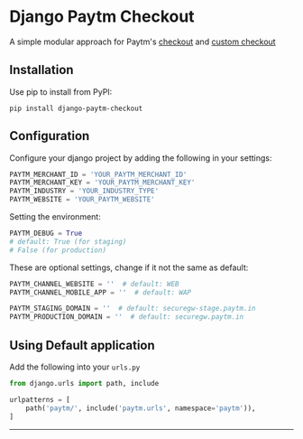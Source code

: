 # Django Paytm Checkout
A simple modular approach for Paytm's [checkout][paytm-checkout] and [custom checkout][paytm-custom-checkout]

## Installation
Use pip to install from PyPI:
```shell script
pip install django-paytm-checkout
```

## Configuration
Configure your django project by adding the following in your settings:
```python
PAYTM_MERCHANT_ID = 'YOUR_PAYTM_MERCHANT_ID'
PAYTM_MERCHANT_KEY = 'YOUR_PAYTM_MERCHANT_KEY'
PAYTM_INDUSTRY = 'YOUR_INDUSTRY_TYPE'
PAYTM_WEBSITE = 'YOUR_PAYTM_WEBSITE'
```

Setting the environment:
```python
PAYTM_DEBUG = True 
# default: True (for staging)
# False (for production)
```

These are optional settings, change if it not the same as default:
```python
PAYTM_CHANNEL_WEBSITE = ''  # default: WEB
PAYTM_CHANNEL_MOBILE_APP = ''  # default: WAP

PAYTM_STAGING_DOMAIN = ''  # default: securegw-stage.paytm.in
PAYTM_PRODUCTION_DOMAIN = ''  # default: securegw.paytm.in
```

## Using Default application
Add the following into your `urls.py`
```python
from django.urls import path, include

urlpatterns = [
    path('paytm/', include('paytm.urls', namespace='paytm')),
]
```

---
[paytm-checkout]: https://developer.paytm.com/docs/v1/payment-gateway/
[paytm-custom-checkout]: https://developer.paytm.com/docs/v1/custom-checkout/
